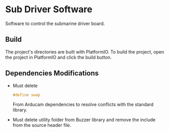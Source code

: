 # Sub Driver Software

Software to control the submarine driver board.

## Build
The project's directories are built with PlatformIO. To build the project, open the project in PlatformIO and click the build button.

## Dependencies Modifications
* Must delete 
    ```cpp
    #define swap 
    ```

    From Arducam dependencies to resolve conflicts with the standard library.
* Must delete utility folder from Buzzer library and remove the include from the source header file.


